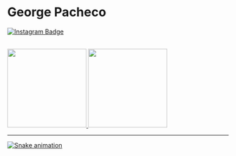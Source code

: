 
# George Pacheco

[![Instagram Badge](https://img.shields.io/badge/-@menino.pacheco-blue?style=social&logo=Instagram&link=https://www.instagram.com/menino.pacheco/)](https://www.instagram.com/menino.pacheco/)
<br />
<br />

 <div>
  <a href="https://github.com/layka-pacheco">
  <img height="180em" src="https://github-readme-stats.vercel.app/api?username=layka-pacheco&show_icons=true&theme=dracula&include_all_commits=true&count_private=true"/>
  <img height="180em" src="https://github-readme-stats.vercel.app/api/top-langs/?username=layka-pacheco&layout=compact&langs_count=7&theme=dracula"/>
</div>

***
![Snake animation](https://github.com/layka-pacheco/layka-pacheco/blob/output/github-contribution-grid-snake.svg)
